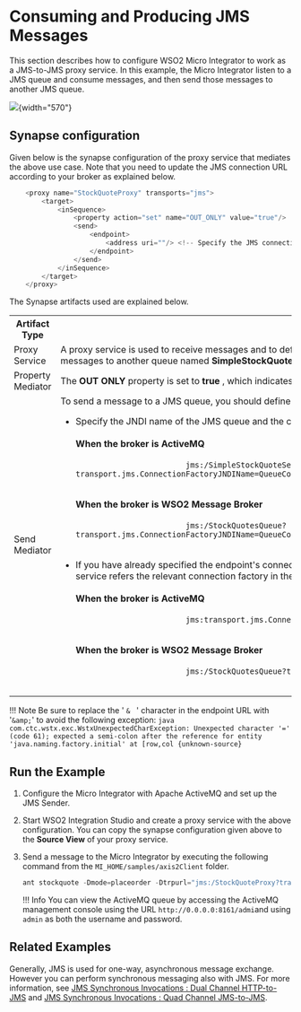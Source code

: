 # Consuming and Producing JMS Messages

This section describes how to configure WSO2 Micro Integrator to work as a JMS-to-JMS proxy service. In this example, the Micro Integrator listen to a JMS queue and consume messages, and then send those messages to another JMS queue.

![](attachments/119130309/119130312.png){width="570"}

## Synapse configuration

Given below is the synapse configuration of the proxy service that mediates the above use case. Note that you need to update the JMS connection URL according to your broker as explained below.

``` java
    <proxy name="StockQuoteProxy" transports="jms">
        <target>
            <inSequence>
                <property action="set" name="OUT_ONLY" value="true"/>
                <send>
                    <endpoint>
                        <address uri=""/> <!-- Specify the JMS connection URL here -->
                    </endpoint>
                </send>
            </inSequence>
        </target>
    </proxy>
```

The Synapse artifacts used are explained below.

<table>
    <tr>
        <th>Artifact Type</th>
        <th>Description</th>
    </tr>
    <tr>
        <td>
            Proxy Service
        </td>
        <td>
            A proxy service is used to receive messages and to define the message flow. In the sample configuration above, the 'transports' property is set to 'jms', which allows the ESB to receive JMS messages. This proxy <b>StockQuoteProxy</b> and sends messages to another queue named <b>SimpleStockQuoteService</b>.
        </td>
    </tr>
    <tr>
        <td>Property Mediator</td>
        <td>
            The <b>OUT ONLY</b> property is set to <b>true</b> , which indicates that the message exchange is one-way. 
        </td>
    </tr>
    <tr>
        <td>Send Mediator</td>
        <td>
           To send a message to a JMS queue, you should define the JMS connection URL as the endpoint address (which should be invoked via the **Send** mediator). There are two ways to specify the endpoint URL: 
           <ul>
               <li>
                    Specify the JNDI name of the JMS queue and the connection factory parameters in the JMS connection URL as shown in the exampe below. Values of connection factory parameters depend on the type of the JMS broker. </br></br>
                    <b>When the broker is ActiveMQ</b></br>
                    <code>
                        jms:/SimpleStockQuoteService?transport.jms.ConnectionFactoryJNDIName=QueueConnectionFactory&java.naming.factory.initial=org.apache.activemq.jndi.ActiveMQInitialContextFactory&java.naming.provider.url=tcp://localhost:61616&transport.jms.DestinationType=queue
                    </code></br></br>
                    <b>When the broker is WSO2 Message Broker</b></br>
                    <code>
                        jms:/StockQuotesQueue?transport.jms.ConnectionFactoryJNDIName=QueueConnectionFactory&amp;java.naming.factory.initial=org.wso2.andes.jndi.PropertiesFileInitialContextFactory&amp;java.naming.provider.url=conf/jndi.properties&transport.jms.DestinationType=queue
                    </code>
               </li></br>
               <li>
                    If you have already specified the endpoint's connection factory parameters (for the JMS sender configuration) in the axis2.xml file, the connection URL in the proxy service should be as shown below. In this example, the endpoint URL of the proxy service refers the relevant connection factory in the axis2.xml file: </br></br>
                    <b>When the broker is ActiveMQ</b></br>
                    <code>
                        jms:transport.jms.ConnectionFactory=QueueConnectionFactory
                    </code></br></br>
                    <b>When the broker is WSO2 Message Broker</b></br>
                    <code>
                        jms:/StockQuotesQueue?transport.jms.ConnectionFactory=QueueConnectionFactory
                    </code>
               </li>
           </ul>
        </td>
    </tr>
</table>

!!! Note
    Be sure to replace the ' `& ` ' character in the endpoint URL with '`&amp;`' to avoid the following exception:
    ``` java
    com.ctc.wstx.exc.WstxUnexpectedCharException: Unexpected character '=' (code 61); expected a semi-colon after the reference for entity 'java.naming.factory.initial' at [row,col {unknown-source}
    ``` 

## Run the Example

1.  Configure the Micro Integrator with Apache ActiveMQ and set up the JMS Sender.
2.  Start WSO2 Integration Studio and create a proxy service with the above configuration. You can copy the synapse configuration given above to the **Source View** of your proxy service.
3.  Send a message to the Micro Integrator by executing the following command from the `MI_HOME/samples/axis2Client`
    folder.

    ``` java
    ant stockquote -Dmode=placeorder -Dtrpurl="jms:/StockQuoteProxy?transport.jms.ConnectionFactoryJNDIName=QueueConnectionFactory&java.naming.factory.initial=org.apache.activemq.jndi.ActiveMQInitialContextFactory&java.naming.provider.url=tcp://localhost:61616&transport.jms.ContentTypeProperty=Content-Type&transport.jms.DestinationType=queue"
    ```

    !!! Info
        You can view the ActiveMQ queue by accessing the ActiveMQ management console using the URL `http://0.0.0.0:8161/admi`and using `admin` as both the username and password.

## Related Examples

Generally, JMS is used for one-way, asynchronous message exchange. However you can perform synchronous messaging also with JMS. For more information, see [JMS Synchronous Invocations : Dual Channel HTTP-to-JMS](../jms_examples/dual-channel-http-to-jms.md)
and [JMS Synchronous Invocations : Quad Channel JMS-to-JMS](../jms_examples/quad-channel-jms-to-jms.md).
